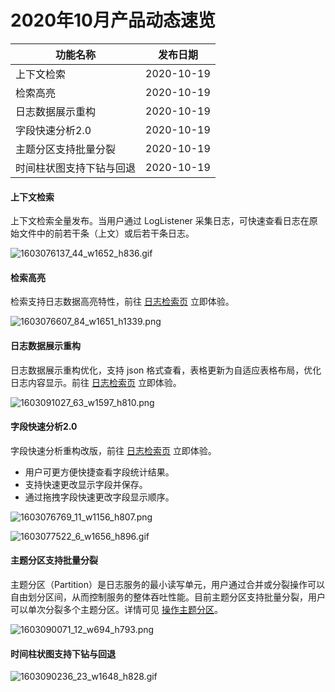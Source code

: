 # 2020年10月产品动态速览

| 功能名称                    | 发布日期 |
| --------------------------- | -------- |
| 上下文检索               | 2020-10-19    |
| 检索高亮                 | 2020-10-19    |
| 日志数据展示重构         | 2020-10-19    |
| 字段快速分析2.0          | 2020-10-19    |
| 主题分区支持批量分裂     | 2020-10-19    |
| 时间柱状图支持下钻与回退 | 2020-10-19    |

#### 上下文检索

上下文检索全量发布。当用户通过 LogListener 采集日志，可快速查看日志在原始文件中的前若干条（上文）或后若干条日志。

![1603076137_44_w1652_h836.gif](http://km.oa.com/files/photos/pictures/202010/1603076137_44_w1652_h836.gif)

#### 检索高亮

检索支持日志数据高亮特性，前往 [日志检索页](https://console.cloud.tencent.com/cls/search) 立即体验。

![1603076607_84_w1651_h1339.png](http://km.oa.com/files/photos/captures/202010/1603076607_84_w1651_h1339.png)

#### 日志数据展示重构

日志数据展示重构优化，支持 json 格式查看，表格更新为自适应表格布局，优化日志内容显示。前往 [日志检索页](https://console.cloud.tencent.com/cls/search) 立即体验。

![1603091027_63_w1597_h810.png](http://km.oa.com/files/photos/captures/202010/1603091027_63_w1597_h810.png)

#### 字段快速分析2.0

字段快速分析重构改版，前往 [日志检索页](https://console.cloud.tencent.com/cls/search) 立即体验。

- 用户可更方便快捷查看字段统计结果。
- 支持快速更改显示字段并保存。
- 通过拖拽字段快速更改字段显示顺序。

![1603076769_11_w1156_h807.png](http://km.oa.com/files/photos/captures/202010/1603076769_11_w1156_h807.png)

![1603077522_6_w1656_h896.gif](http://km.oa.com/files/photos/pictures/202010/1603077522_6_w1656_h896.gif)

#### 主题分区支持批量分裂

主题分区（Partition）是日志服务的最小读写单元，用户通过合并或分裂操作可以自由划分区间，从而控制服务的整体吞吐性能。目前主题分区支持批量分裂，用户可以单次分裂多个主题分区。详情可见 [操作主题分区](https://cloud.tencent.com/document/product/614/41036)。

![1603090071_12_w694_h793.png](http://km.oa.com/files/photos/captures/202010/1603090071_12_w694_h793.png)

#### 时间柱状图支持下钻与回退

![1603090236_23_w1648_h828.gif](http://km.oa.com/files/photos/pictures/202010/1603090236_23_w1648_h828.gif)

